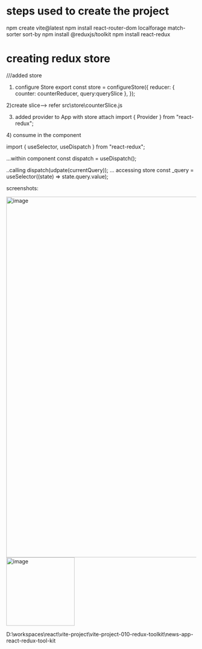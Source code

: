 # steps used to create the project
npm create vite@latest
npm install react-router-dom localforage match-sorter sort-by
npm install @reduxjs/toolkit
npm install react-redux


# creating redux store

///added store
1) configure Store
export const store = configureStore({
  reducer: {
    counter: counterReducer,
    query:querySlice
  },
});

2)create slice--> refer src\store\counterSlice.js


3) added provider to App with store attach
import { Provider } from "react-redux";
  <Provider store={store}>
      <BrowserRouter>
        <App />
      </BrowserRouter>
    </Provider>
4) consume in the component

import { useSelector, useDispatch } from "react-redux";

...within component
  const dispatch = useDispatch();

..calling     dispatch(udpate(currentQuery));
...  accessing store  const _query = useSelector((state) => state.query.value);


screenshots:

<img width="956" alt="image" src="https://github.com/Rawendra/react-news-app-redux-tool-kit-news-api-media-queries/assets/38812338/03c69115-8ca1-4bd0-aa68-56332f46d60e">

<img width="181" alt="image" src="https://github.com/Rawendra/react-news-app-redux-tool-kit-news-api-media-queries/assets/38812338/b11327f1-2ccc-4d1e-bbb7-a6c4ff377eee">


D:\workspaces\react\vite-project\vite-project-010-redux-toolkit\news-app-react-redux-tool-kit
